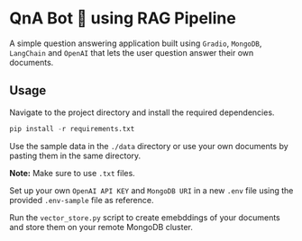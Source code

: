 # QnA Bot 🤖 using RAG Pipeline

A simple question answering application built using `Gradio`, `MongoDB`, `LangChain` and `OpenAI` that lets the user question answer their own documents.

## Usage

Navigate to the project directory and install the required dependencies.

```python
pip install -r requirements.txt
```

Use the sample data in the `./data` directory or use your own documents by pasting them in the same directory.

**Note:** Make sure to use `.txt` files.

Set up your own `OpenAI API KEY` and `MongoDB URI` in a new `.env` file using the provided `.env-sample` file as reference.

Run the `vector_store.py` script to create emebddings of your documents and store them on your remote MongoDB cluster.
